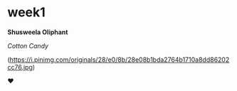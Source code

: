 # week1

**Shusweela Oliphant**

*Cotton Candy*

(https://i.pinimg.com/originals/28/e0/8b/28e08b1bda2764b1710a8dd86202cc76.jpg)

:heart:
